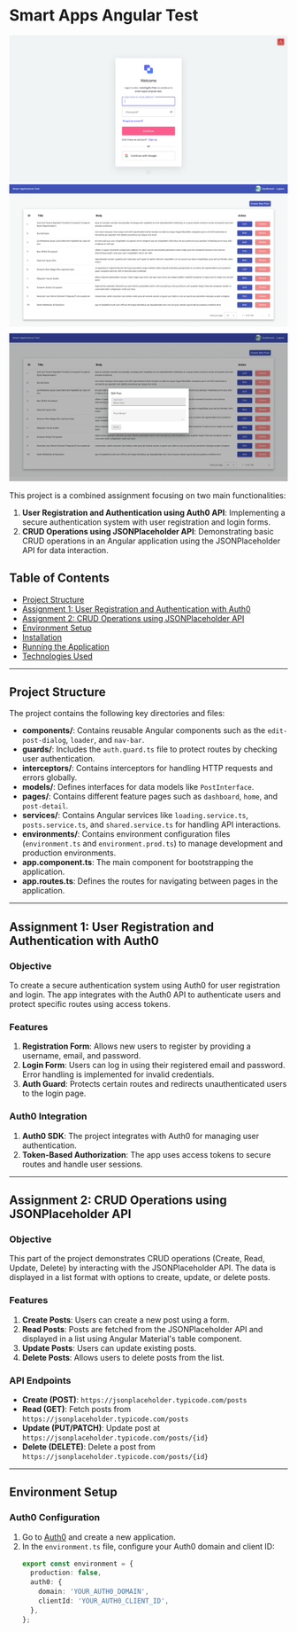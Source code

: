 # Smart Apps Angular Test
![Alt text for the image](./src/assets/Screenshot1.png)
![Alt text for the image](./src/assets/Screenshot2.png)
![Alt text for the image](./src/assets/Screenshot3.png)

This project is a combined assignment focusing on two main functionalities:
1. **User Registration and Authentication using Auth0 API**: Implementing a secure authentication system with user registration and login forms.
2. **CRUD Operations using JSONPlaceholder API**: Demonstrating basic CRUD operations in an Angular application using the JSONPlaceholder API for data interaction.

## Table of Contents
- [Project Structure](#project-structure)
- [Assignment 1: User Registration and Authentication with Auth0](#assignment-1-user-registration-and-authentication-with-auth0)
- [Assignment 2: CRUD Operations using JSONPlaceholder API](#assignment-2-crud-operations-using-jsonplaceholder-api)
- [Environment Setup](#environment-setup)
- [Installation](#installation)
- [Running the Application](#running-the-application)
- [Technologies Used](#technologies-used)

---

## Project Structure

The project contains the following key directories and files:

- **components/**: Contains reusable Angular components such as the `edit-post-dialog`, `loader`, and `nav-bar`.
- **guards/**: Includes the `auth.guard.ts` file to protect routes by checking user authentication.
- **interceptors/**: Contains interceptors for handling HTTP requests and errors globally.
- **models/**: Defines interfaces for data models like `PostInterface`.
- **pages/**: Contains different feature pages such as `dashboard`, `home`, and `post-detail`.
- **services/**: Contains Angular services like `loading.service.ts`, `posts.service.ts`, and `shared.service.ts` for handling API interactions.
- **environments/**: Contains environment configuration files (`environment.ts` and `environment.prod.ts`) to manage development and production environments.
- **app.component.ts**: The main component for bootstrapping the application.
- **app.routes.ts**: Defines the routes for navigating between pages in the application.

---

## Assignment 1: User Registration and Authentication with Auth0

### Objective
To create a secure authentication system using Auth0 for user registration and login. The app integrates with the Auth0 API to authenticate users and protect specific routes using access tokens.

### Features
1. **Registration Form**: Allows new users to register by providing a username, email, and password.
2. **Login Form**: Users can log in using their registered email and password. Error handling is implemented for invalid credentials.
3. **Auth Guard**: Protects certain routes and redirects unauthenticated users to the login page.

### Auth0 Integration
1. **Auth0 SDK**: The project integrates with Auth0 for managing user authentication.
2. **Token-Based Authorization**: The app uses access tokens to secure routes and handle user sessions.

---

## Assignment 2: CRUD Operations using JSONPlaceholder API

### Objective
This part of the project demonstrates CRUD operations (Create, Read, Update, Delete) by interacting with the JSONPlaceholder API. The data is displayed in a list format with options to create, update, or delete posts.

### Features
1. **Create Posts**: Users can create a new post using a form.
2. **Read Posts**: Posts are fetched from the JSONPlaceholder API and displayed in a list using Angular Material's table component.
3. **Update Posts**: Users can update existing posts.
4. **Delete Posts**: Allows users to delete posts from the list.

### API Endpoints
- **Create (POST)**: `https://jsonplaceholder.typicode.com/posts`
- **Read (GET)**: Fetch posts from `https://jsonplaceholder.typicode.com/posts`
- **Update (PUT/PATCH)**: Update post at `https://jsonplaceholder.typicode.com/posts/{id}`
- **Delete (DELETE)**: Delete a post from `https://jsonplaceholder.typicode.com/posts/{id}`

---

## Environment Setup

### Auth0 Configuration
1. Go to [Auth0](https://auth0.com) and create a new application.
2. In the `environment.ts` file, configure your Auth0 domain and client ID:
   ```typescript
   export const environment = {
     production: false,
     auth0: {
       domain: 'YOUR_AUTH0_DOMAIN',
       clientId: 'YOUR_AUTH0_CLIENT_ID',
     },
   };
